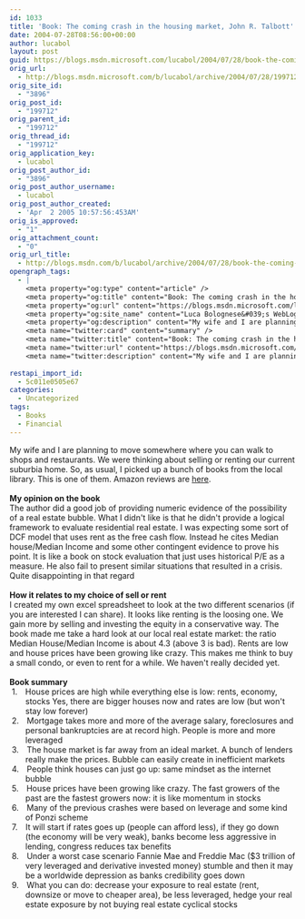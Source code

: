 ```yaml
---
id: 1033
title: 'Book: The coming crash in the housing market, John R. Talbott'
date: 2004-07-28T08:56:00+00:00
author: lucabol
layout: post
guid: https://blogs.msdn.microsoft.com/lucabol/2004/07/28/book-the-coming-crash-in-the-housing-market-john-r-talbott/
orig_url:
  - http://blogs.msdn.microsoft.com/b/lucabol/archive/2004/07/28/199712.aspx
orig_site_id:
  - "3896"
orig_post_id:
  - "199712"
orig_parent_id:
  - "199712"
orig_thread_id:
  - "199712"
orig_application_key:
  - lucabol
orig_post_author_id:
  - "3896"
orig_post_author_username:
  - lucabol
orig_post_author_created:
  - 'Apr  2 2005 10:57:56:453AM'
orig_is_approved:
  - "1"
orig_attachment_count:
  - "0"
orig_url_title:
  - http://blogs.msdn.com/b/lucabol/archive/2004/07/28/book-the-coming-crash-in-the-housing-market-john-r-talbott.aspx
opengraph_tags:
  - |
    <meta property="og:type" content="article" />
    <meta property="og:title" content="Book: The coming crash in the housing market, John R. Talbott" />
    <meta property="og:url" content="https://blogs.msdn.microsoft.com/lucabol/2004/07/28/book-the-coming-crash-in-the-housing-market-john-r-talbott/" />
    <meta property="og:site_name" content="Luca Bolognese&#039;s WebLog" />
    <meta property="og:description" content="My wife and I are planning to move somewhere where you can walk to shops and restaurants. We were thinking about selling or renting our current suburbia home. So, as usual, I picked up a bunch of books from the local library. This is one of them. Amazon reviews are&nbsp;here. &nbsp; My opinion on the..." />
    <meta name="twitter:card" content="summary" />
    <meta name="twitter:title" content="Book: The coming crash in the housing market, John R. Talbott" />
    <meta name="twitter:url" content="https://blogs.msdn.microsoft.com/lucabol/2004/07/28/book-the-coming-crash-in-the-housing-market-john-r-talbott/" />
    <meta name="twitter:description" content="My wife and I are planning to move somewhere where you can walk to shops and restaurants. We were thinking about selling or renting our current suburbia home. So, as usual, I picked up a bunch of books from the local library. This is one of them. Amazon reviews are&nbsp;here. &nbsp; My opinion on the..." />
    
restapi_import_id:
  - 5c011e0505e67
categories:
  - Uncategorized
tags:
  - Books
  - Financial
---
```

<p class="MsoNormal" style="margin:0;">
  My wife and I are planning to move somewhere where you can walk to shops and restaurants. We were thinking about selling or renting our current suburbia home. So, as usual, I picked up a bunch of books from the local library. This is one of them. Amazon reviews are&nbsp;<a href="http://www.amazon.com/exec/obidos/tg/detail/-/007142220X/qid=1091030040/sr=8-1/ref=sr_8_xs_ap_i1_xgl14/104-6539857-7887162?v=glance&s=books&n=507846">here</a>.
</p>

<p class="MsoNormal" style="margin:0;">
  &nbsp;
</p>

<p class="MsoNormal" style="margin:0;">
  <b>My opinion on the book</b>
</p>

<p class="MsoNormal" style="margin:0;">
  The author did a good job of providing numeric evidence of the possibility of a real estate bubble. What I didn't like is that he didn't provide a logical framework to evaluate residential real estate. I was expecting some sort of DCF model that uses rent as the free cash flow. Instead he cites Median house/Median Income and some other contingent evidence to prove his point. It is like a book on stock evaluation that just uses historical P/E as a measure. He also fail to present similar situations that resulted&nbsp;in a crisis. Quite disappointing in that regard
</p>

<p class="MsoNormal" style="margin:0;">
  &nbsp;
</p>

<p class="MsoNormal" style="margin:0;">
  <b>How it relates to my choice of sell or rent</b>
</p>

<p class="MsoNormal" style="margin:0;">
  I created my own excel spreadsheet to look at the two different scenarios (if you are interested I can share). It looks like renting is the loosing one. We gain more by selling and investing the equity in a conservative way. The book made me take a hard look at our local real estate market: the ratio Median House/Median Income is about 4.3 (above 3 is bad). Rents are low and house prices have been growing like crazy. This makes me think to buy a small condo, or even to rent for a while. We haven't really decided yet.
</p>

<p class="MsoNormal" style="margin:0;">
  &nbsp;
</p>

<p class="MsoNormal" style="margin:0;">
  <b>Book summary</b>
</p>

<p class="MsoNormal" style="margin:0 0 0 21pt;text-indent:-.25in;">
  <span>1.<span style="font:7pt 'Times New Roman';">&nbsp;&nbsp;&nbsp;&nbsp;&nbsp; </span></span>House prices are high while everything else is low: rents, economy, stocks Yes, there are bigger houses now and rates are low (but won't stay low forever)
</p>

<p class="MsoNormal" style="margin:0 0 0 21pt;text-indent:-.25in;">
  <span>2.<span style="font:7pt 'Times New Roman';">&nbsp;&nbsp;&nbsp;&nbsp;&nbsp; </span></span>Mortgage takes more and more of the average salary, foreclosures and personal bankruptcies are at record high. People is more and more leveraged
</p>

<p class="MsoNormal" style="margin:0 0 0 21pt;text-indent:-.25in;">
  <span>3.<span style="font:7pt 'Times New Roman';">&nbsp;&nbsp;&nbsp;&nbsp;&nbsp; </span></span>The house market is far away from an ideal market. A bunch of lenders really make the prices. Bubble can easily create in inefficient markets
</p>

<p class="MsoNormal" style="margin:0 0 0 21pt;text-indent:-.25in;">
  <span>4.<span style="font:7pt 'Times New Roman';">&nbsp;&nbsp;&nbsp;&nbsp;&nbsp; </span></span>People think houses can just go up: same mindset as the internet bubble
</p>

<p class="MsoNormal" style="margin:0 0 0 21pt;text-indent:-.25in;">
  <span>5.<span style="font:7pt 'Times New Roman';">&nbsp;&nbsp;&nbsp;&nbsp;&nbsp; </span></span>House prices have been growing like crazy. The fast growers of the past are the fastest growers now: it is like momentum in stocks
</p>

<p class="MsoNormal" style="margin:0 0 0 21pt;text-indent:-.25in;">
  <span>6.<span style="font:7pt 'Times New Roman';">&nbsp;&nbsp;&nbsp;&nbsp;&nbsp; </span></span>Many of the previous crashes were based on leverage and some kind of Ponzi scheme
</p>

<p class="MsoNormal" style="margin:0 0 0 21pt;text-indent:-.25in;">
  <span>7.<span style="font:7pt 'Times New Roman';">&nbsp;&nbsp;&nbsp;&nbsp;&nbsp; </span></span>It will start if rates goes up (people can afford less), if they go down (the economy will be very weak), banks become less aggressive in lending, congress reduces tax benefits
</p>

<p class="MsoNormal" style="margin:0 0 0 21pt;text-indent:-.25in;">
  <span>8.<span style="font:7pt 'Times New Roman';">&nbsp;&nbsp;&nbsp;&nbsp;&nbsp; </span></span>Under a worst case scenario Fannie Mae and Freddie Mac ($3 trillion of very leveraged and derivative invested money) stumble and then it may be a worldwide depression as banks credibility goes down
</p>

<p class="MsoNormal" style="margin:0 0 0 21pt;text-indent:-.25in;">
  <span>9.<span style="font:7pt 'Times New Roman';">&nbsp;&nbsp;&nbsp;&nbsp;&nbsp; </span></span>What you can do: decrease your exposure to real estate (rent, downsize or move to cheaper area), be less leveraged, hedge your real estate exposure by not buying real estate cyclical stocks
</p>